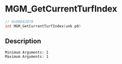 # MGM_GetCurrentTurfIndex
```c
// 0x00642070
int MGM_GetCurrentTurfIndex(unk p0)
```
## Description
```
Minimum Arguments: 1
Maximum Arguments: 1
```
